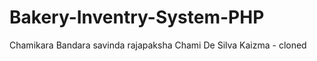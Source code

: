 # Bakery-Inventry-System-PHP

Chamikara Bandara
savinda rajapaksha
Chami De Silva
Kaizma - cloned


